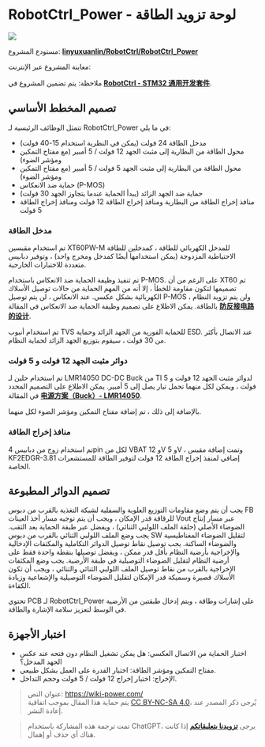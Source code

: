 # RobotCtrl_Power - لوحة تزويد الطاقة

![](https://img.wiki-power.com/d/wiki-media/img/20220527113517.png)

مستودع المشروع: [**linyuxuanlin/RobotCtrl/RobotCtrl_Power**](https://github.com/linyuxuanlin/RobotCtrl/tree/main/RobotCtrl_MultiBoard_Project/RobotCtrl_Power)

معاينة المشروع عبر الإنترنت:

<div class="altium-iframe-viewer">
  <div
    class="altium-ecad-viewer"
    data-project-src="https://github.com/linyuxuanlin/RobotCtrl/raw/main/RobotCtrl_MultiBoard_Project/RobotCtrl_Power_V0.3B.zip"
  ></div>
</div>

ملاحظة: يتم تضمين المشروع في [**RobotCtrl - STM32 通用开发套件**](https://wiki-power.com/ar/RobotCtrl-STM32%E9%80%9A%E7%94%A8%E5%BC%80%E5%8F%91%E5%A5%97%E4%BB%B6).

## تصميم المخطط الأساسي

تتمثل الوظائف الرئيسية لـ RobotCtrl_Power في ما يلي:

- مدخل الطاقة 24 فولت (يمكن في النظرية استخدام 15-40 فولت)
- محول الطاقة من البطارية إلى مثبت الجهد 12 فولت / 5 أمبير (مع مفتاح التمكين ومؤشر الضوء)
- محول الطاقة من البطارية إلى مثبت الجهد 5 فولت / 5 أمبير (مع مفتاح التمكين ومؤشر الضوء)
- حماية ضد الانعكاس (P-MOS)
- حماية ضد الجهد الزائد (يبدأ الحماية عندما يتجاوز الجهد 30 فولت)
- منافذ إخراج الطاقة من البطارية ومنافذ إخراج الطاقة 12 فولت ومنافذ إخراج الطاقة 5 فولت

### مدخل الطاقة

تم استخدام مقبسين XT60PW-M للمدخل الكهربائي للطاقة ، كمدخلين للطاقة الاحتياطية المزدوجة (يمكن استخدامها أيضًا كمدخل ومخرج واحد) ، وتوفير دبابيس متعددة للاختبارات الخارجية.

تم تنفيذ وظيفة الحماية ضد الانعكاس باستخدام P-MOS. على الرغم من أن XT60 تم تصميمها لتكون مقاومة للخطأ ، إلا أنه من المهم الحماية من حالات توصيل الأسلاك الكهربائية بشكل عكسي. عند الانعكاس ، لن يتم توصيل P-MOS ، ولن يتم تزويد النظام بالطاقة. يمكن الاطلاع على تصميم وظيفة الحماية ضد الانعكاس في المقالة [**防反接电路的设计**](https://wiki-power.com/ar/%E9%98%B2%E5%8F%8D%E6%8E%A5%E7%94%B5%E8%B7%AF%E7%9A%84%E8%AE%BE%E8%AE%A1).

تم استخدام أنبوب TVS للحماية الفورية من الجهد الزائد وحماية ESD. عند الاتصال بأكثر من 30 فولت ، سيقوم بتوزيع الجهد الزائد لحماية النظام.

### دوائر مثبت الجهد 12 فولت و 5 فولت

تم استخدام حلين لـ LMR14050 DC-DC Buck من TI لدوائر مثبت الجهد 12 فولت و 5 فولت ، ويمكن لكل منهما تحمل تيار يصل إلى 5 أمبير. يمكن الاطلاع على التصميم المحدد في المقالة [**电源方案（Buck）- LMR14050**](https://wiki-power.com/ar/%E7%94%B5%E6%BA%90%E6%96%B9%E6%A1%88%EF%BC%88Buck%EF%BC%89-LMR14050).

بالإضافة إلى ذلك ، تم إضافة مفتاح التمكين ومؤشر الضوء لكل منهما.

### منافذ إخراج الطاقة

تم استخدام زوج من دبابيس 4pin لكل من VBAT و 12V و 5V ، وتمت إضافة مقبس KF2EDGR-3.81 إضافي لمنفذ إخراج الطاقة 12 فولت لتوفير الطاقة للمستشعرات الخاصة.

## تصميم الدوائر المطبوعة

يجب أن يتم وضع مقاومات التوزيع العلوية والسفلية لشبكة التغذية بالقرب من دبوس FB للرقاقة قدر الإمكان ، ويجب أن يتم توجيه مسار أخذ العينات Vout عبر مسار إنتاج الضوضاء الأصلي (حلقة الملف اللولبي الثنائي) ، ويفضل عبر طبقة الحماية بعد الثقب. يجب وضع الملف اللولبي الثنائي بالقرب من دبوس SW لتقليل الضوضاء المغناطيسية والضوضاء الساكنة. يجب توصيل نقاط توصيل الدوائر التكاملية والمكثفات الإدخالية والإخراجية بأرضية النظام بأقل قدر ممكن ، ويفضل توصيلها بنقطة واحدة فقط على أرضية النظام لتقليل الضوضاء التوصيلية في طبقة الأرضية. يجب وضع المكثفات الإخراجية بالقرب من نقاط توصيل الملف اللولبي الثنائي والثنائي ، ويجب أن تكون الأسلاك قصيرة وسميكة قدر الإمكان لتقليل الضوضاء التوصيلية والإشعاعية وزيادة الكفاءة.

تحتوي PCB لـ RobotCtrl_Power على إشارات وطاقة ، ويتم إدخال طبقتين من الأرضية في الوسط لتعزيز سلامة الإشارة والطاقة.

## اختبار الأجهزة

- اختبار الحماية من الاتصال العكسي: هل يمكن تشغيل النظام دون فتحه عند عكس الجهد المدخل؟
- مفتاح التمكين ومؤشر الطاقة: اختبار القدرة على العمل بشكل طبيعي.
- الإخراج: اختبار إخراج 12 فولت / 5 فولت وحجم التداخل. 

> عنوان النص: <https://wiki-power.com/>  
> يتم حماية هذا المقال بموجب اتفاقية [CC BY-NC-SA 4.0](https://creativecommons.org/licenses/by/4.0/deed.zh)، يُرجى ذكر المصدر عند إعادة النشر.

> تمت ترجمة هذه المشاركة باستخدام ChatGPT، يرجى [**تزويدنا بتعليقاتكم**](https://github.com/linyuxuanlin/Wiki_MkDocs/issues/new) إذا كانت هناك أي حذف أو إهمال.